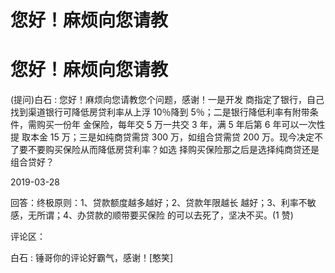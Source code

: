 # 您好！麻烦向您请教

# 您好！麻烦向您请教

(提问)白石 : 您好！麻烦向您请教您个问题，感谢！一是开发 商指定了银行，自己找到渠道银行可降低房贷利率从上浮 10％降到 5％；二是银行降低利率有附带条件，需购买一份年 金保险，每年交 5 万一共交 3 年，满 5 年后第 6 年可以一次性提 取本金 15 万；三是如纯商贷需贷 300 万，如组合贷需贷 200 万。现今决定不了要不要购买保险从而降低房贷利率？如选 择购买保险那之后是选择纯商贷还是组合贷好？

2019-03-28

回答：终极原则：1、贷款额度越多越好；2、贷款年限越长 越好；3、利率不敏感，无所谓；4、办贷款的顺带要买保险 的可以去死了，坚决不买。(1 赞)

评论区：

白石 : 锤哥你的评论好霸气，感谢！[憨笑]